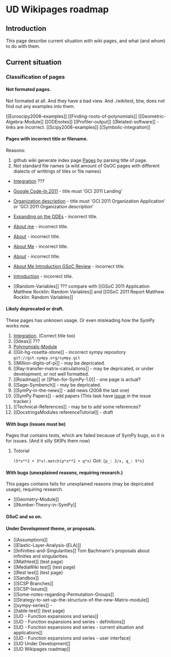 <!-- wikitest skip -->

# UD Wikipages roadmap

## Introduction

This page describe current situation with wiki pages, and what (and whom) to do with them.

## Current situation

### Classification of pages

#### Not formated pages.

Not formated at all. And they have a bad view. And ./wikitest, btw,  does not find out any examples into them.

[[Euroscipy2008-examples]]
[[Finding-roots-of-polynomials]]
[[Geometric-Algebra-Module]]
[[ODEnotes]]
[[Profiler-output]]
[[Related-software]] - links are incorrect.
[[Scipy2008-examples]]
[[Symbolic-integration]]

#### Pages with incorrect title or filename.

Reasons:
1) github wiki generate index page [Pages](https://github.com/sympy/sympy/wiki/_pages) by parsing title of page.
2) Not standard file names (a wild amount of GsOC pages with different dialects of writtings of tiles or file names)

- [Integration](https://github.com/sympy/sympy/wiki/Femtec2009-examples)  ???

- [Google Code-In 2011](https://github.com/sympy/sympy/wiki/GCI-2011-Landing) -  title must 'GCI 2011 Landing'
- [Organization description](https://github.com/sympy/sympy/wiki/GCI-2011-Organization-Application) - title must 'GCI 2011 Organization Application' or 'GCI 2011 Organization description'
- [Expanding on the ODEs](https://github.com/sympy/sympy/wiki/GSoC-2011-Application-Gregory-Ksionda) - incorrect title.
- [About me](https://github.com/sympy/sympy/wiki/GSoC-2011-Report-Gilbert-Gede:-PyDy) - incorrect title.
- [About](https://github.com/sympy/sympy/wiki/Gsoc-2011-report-jeremias-yehdegho:-implementing-f5) - incorrect title.
- [About Me](https://github.com/sympy/sympy/wiki/Gsoc-2011-report-saptarshi-mandal:-combinatorics-package-for-sympy)  - incorrect title.
- [About](https://github.com/sympy/sympy/wiki/Gsoc-2011-report-sherjil-ozair:-symbolic-linear-algebra)  - incorrect title.
- [About Me Introduction GSoC Review](https://github.com/sympy/sympy/wiki/GSoC-2011-Report-Tom-Bachmann:-Definite-Integration) - incorrect title.

- [Introduction](https://github.com/sympy/sympy/wiki/Matrix-Expressions) - incorrect title.
- [[Random-Variables]] ??? compare with [[GSoC 2011 Application Matthew Rocklin: Random Variables]] and [[GSoC 2011 Report Matthew Rocklin: Random Variables]]

#### Likely deprecated or draft.

These pages has unknown usage. Or even misleading how the SymPy works now.

1. [Integration](https://github.com/sympy/sympy/wiki/Femtec2009-examples). 
(Correct title too)
1. [[Ideas]] ???
1. [Polynomials-Module](https://github.com/sympy/sympy/wiki/Polynomials-Module)
1. [[Git-hg-rosetta-stone]] - incorrect sympy repository `git://git.sympy.org/sympy.git`
1. [[Million-digits-of-pi]] - may be depricated.
1. [[Ray-transfer-matrix-calculations]] - may be depricated, or under development, or not well formatted.
1. [[Roadmap]] or [[Plan-for-SymPy-1.0]] - one page is actual?
1. [[Sage-Symbench]] - may be depricated.
1. [[SymPy-in-the-news]] - add news (2008 the last one)
1. [[SymPy Papers]] - add papers (This task have [issue](http://code.google.com/p/sympy/issues/detail?id=2800) in the issue tracker.)
1. [[Technical-References]] - may be to add some references?
1. [[DocstringsModules referenceTutorial]] - draft

#### With bugs (issues must be)

Pages that contains tests, which are failed because of SymPy bugs, so it is for issues. (And it silly SKIPs them now)

1. Totorial

    `(5*x**2 + 3*x).match(p*x**2 + q*x)`
    Got:
        `{p_: 3/x, q_: 5*x}`

#### With bugs (unexplained reasons, requiring research.)

This pages contains fails for unexplained reasons (may be depricated usage), requiring research.

- [[Geometry-Module]]
- [[Number-Theory-in-SymPy]]

#### GSoC and so on.

#### Under Development theme, or proposals.

- [[Assumptions]]
- [[Elastic-Layer-Analysis-(ELA)]]
- [[Infinities-and-Singularities]] Tom Bachmann's proposals about infinities and singularities.
- [[Mathtest]] (test page)
- [[MediaWiki test]] (test page)
- [[Rest test]] (test page)
- [[Sandbox]] 
- [[SCSP Branches]]
- [[SCSP-Issues]]
- [[Some-notes-regarding-Permutation-Groups]]
- [[Strategy-to-set-up-the-structure-of-the-new-Matrix-module]]
- [[sympy-series]] -
- [[table-test]] (test page)
- [[UD - Function expansions and series]]
- [[UD - Function expansions and series - definitions]]
- [[UD - Function expansions and series - current situation and applications]]
- [[UD - Function expansions and series - user interface]
- [[UD Under Development]]
- [[UD Wikipages roadmap]]